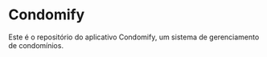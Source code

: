 # Condomify

Este é o repositório do aplicativo Condomify, um sistema de gerenciamento de condomínios.